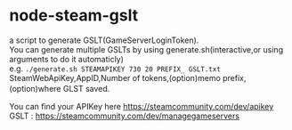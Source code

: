# node-steam-gslt
a script to generate GSLT(GameServerLoginToken).  
You can generate multiple GSLTs by using generate.sh(interactive,or using arguments to do it automaticly)  
e.g. ``./generate.sh STEAMAPIKEY 730 20 PREFIX_ GSLT.txt``  
SteamWebApiKey,AppID,Number of tokens,(option)memo prefix,(option)where GLST saved.　

You can find your APIKey here https://steamcommunity.com/dev/apikey  
GSLT : https://steamcommunity.com/dev/managegameservers
